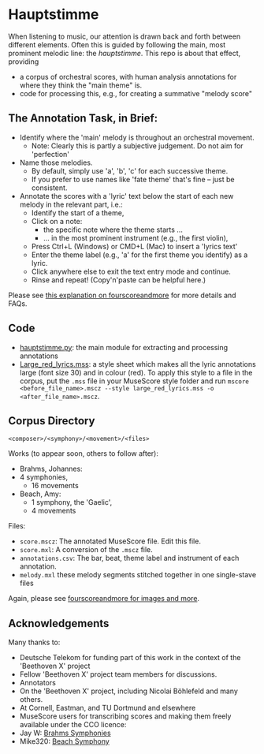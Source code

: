 # Hauptstimme

When listening to music, our attention is drawn back and forth between different elements.
Often this is guided by following the main, most prominent melodic line: the _hauptstimme_.
This repo is about that effect, providing
- a corpus of orchestral scores, with human analysis annotations for where they think the "main theme" is.
- code for processing this, e.g., for creating a summative "melody score"

## The Annotation Task, in Brief:

- Identify where the 'main' melody is throughout an orchestral movement.
  - Note: Clearly this is partly a subjective judgement. Do not aim for 'perfection'
- Name those melodies.
  - By default, simply use 'a', 'b', 'c' for each successive theme.
  - If you prefer to use names like 'fate theme' that's fine – just be consistent.
- Annotate the scores with a 'lyric' text below the start of each new melody in the relevant part, i.e.:
  - Identify the start of a theme,
  - Click on a note:
    - the specific note where the theme starts …
    - … in the most prominent instrument (e.g., the first violin),
  - Press Ctrl+L (Windows) or CMD+L (Mac) to insert a 'lyrics text'
  - Enter the theme label (e.g., 'a' for the first theme you identify) as a lyric.
  - Click anywhere else to exit the text entry mode and continue.
  - Rinse and repeat! (Copy'n'paste can be helpful here.)

Please see [this explanation on fourscoreandmore](https://fourscoreandmore.org/haupstimme/) for more details and FAQs.

## Code

- [hauptstimme.py](./code/hauptstimme.py): the main module for extracting and processing annotations
- [Large_red_lyrics.mss](./code/Large_red_lyrics.mss): a style sheet which makes all the lyric annotations large (font size 30) and in colour (red). To apply this style to a file in the corpus, put the `.mss` file in your MuseScore style folder and run 
`mscore <before_file_name>.mscz --style large_red_lyrics.mss -o <after_file_name>.mscz`.

## Corpus Directory

```
<composer>/<symphony>/<movement>/<files>
```

Works
(to appear soon, others to follow after):

- Brahms, Johannes:
 - 4 symphonies,
   - 16 movements
- Beach, Amy:
  - 1 symphony, the 'Gaelic',
   - 4 movements

Files:
- `score.mscz`: The annotated MuseScore file. Edit this file.
- `score.mxl`: A conversion of the `.mscz` file.
- `annotations.csv`: The bar, beat, theme label and instrument of each annotation.
- `melody.mxl` these melody segments stitched together in one single-stave files

Again, please see [fourscoreandmore for images and more](https://fourscoreandmore.org/haupstimme/).

## Acknowledgements

Many thanks to:
- Deutsche Telekom for funding part of this work in the context of the 'Beethoven X' project
- Fellow 'Beethoven X' project team members for discussions.
- Annotators 
 - On the 'Beethoven X' project, including Nicolai Böhlefeld and many others.
 - At Cornell, Eastman, and TU Dortmund and elsewhere
- MuseScore users for transcribing scores and making them freely available under the CCO licence:
 - Jay W: [Brahms Symphonies](https://musescore.com/user/43726/sets/5150330)
 - Mike320: [Beach Symphony](https://musescore.com/user/6105546/sets/4187216)
